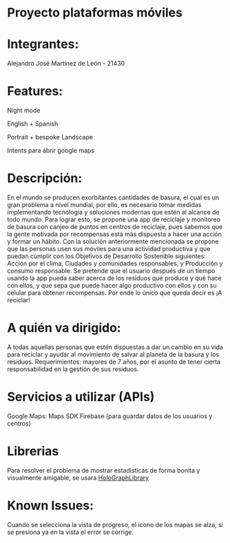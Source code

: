 # Proyecto plataformas móviles

# Integrantes:
Alejandro José Martínez de León - 21430

# Features:
Night mode

English + Spanish

Portrait + bespoke Landscape

Intents para abrir google maps

# Descripción:
En el mundo se producen exorbitantes cantidades de basura, el cual es un gran problema a nivel mundial, por ello, es necesario tomar medidas implementando tecnología y soluciones modernas que estén al alcance de todo mundo. Para lograr esto, se propone una app de reciclaje y monitoreo de basura con canjeo de puntos en centros de reciclaje, pues sabemos que la gente motivada por recompensas está más dispuesta a hacer una acción y formar un hábito. Con la solución anteriormente mencionada se propone que las personas usen sus móviles para una actividad productiva y que puedan cumplir con los Objetivos de Desarrollo Sostenible siguientes: Acción por el clima, Ciudades y comunidades responsables, y Producción y consumo responsable. Se pretende que el usuario después de un tiempo usando la app pueda saber acerca de los residuos que produce y qué hace con ellos, y que sepa que puede hacer algo productivo con ellos y con su celular para obtener recompensas. Por ende lo único que queda decir es ¡A reciclar! 

# A quién va dirigido:
A todas aquellas personas que estén dispuestas a dar un cambio en su vida para reciclar y ayudar al movimiento de salvar al planeta de la basura y los residuos. Requerimientos: mayores de 7 años, por el asunto de tener cierta responsabilidad en la gestión de sus residuos.

# Servicios a utilizar (APIs)
Google Maps: Maps SDK
Firebase (para guardar datos de los usuarios y centros)

# Librerias
Para resolver el problema de mostrar estadisticas de forma bonita y visualmente amigable, se usara [HoloGraphLibrary](https://github.com/Androguide/HoloGraphLibrary)

# Known Issues:
Cuando se selecciona la vista de progreso, el icono de los mapas se alza, si se presiona ya en la vista el error se corrige.
